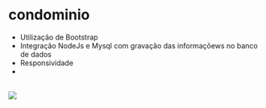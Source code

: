 # condominio
* Utilização de Bootstrap
* Integração NodeJs e Mysql com gravação das informaçõews no banco de dados
* Responsividade
* 
<br>
<img height=”700” src= 'https://github.com/Rodrigues-PauloRicardo/condominio_painel/blob/main/public/CSS/imgCaptura/capturaWeb%26mobile.png'  >
<br>
